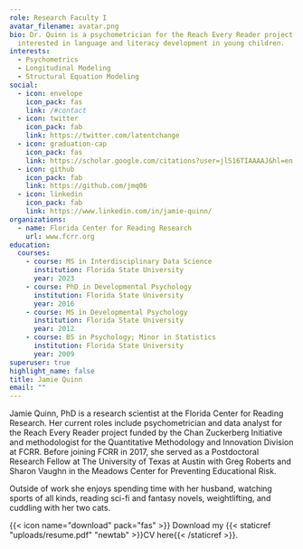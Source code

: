 ```yaml
---
role: Research Faculty I
avatar_filename: avatar.png
bio: Dr. Quinn is a psychometrician for the Reach Every Reader project
  interested in language and literacy development in young children.
interests:
  - Psychometrics
  - Longitudinal Modeling
  - Structural Equation Modeling
social:
  - icon: envelope
    icon_pack: fas
    link: /#contact
  - icon: twitter
    icon_pack: fab
    link: https://twitter.com/latentchange
  - icon: graduation-cap
    icon_pack: fas
    link: https://scholar.google.com/citations?user=jlS16TIAAAAJ&hl=en
  - icon: github
    icon_pack: fab
    link: https://github.com/jmq06
  - icon: linkedin
    icon_pack: fab
    link: https://www.linkedin.com/in/jamie-quinn/
organizations:
  - name: Florida Center for Reading Research
    url: www.fcrr.org
education:
  courses:
    - course: MS in Interdisciplinary Data Science
      institution: Florida State University
      year: 2023
    - course: PhD in Developmental Psychology
      institution: Florida State University
      year: 2016
    - course: MS in Developmental Psychology
      institution: Florida State University
      year: 2012
    - course: BS in Psychology; Minor in Statistics
      institution: Florida State University
      year: 2009
superuser: true
highlight_name: false
title: Jamie Quinn
email: ""
---
```

Jamie Quinn, PhD is a research scientist at the Florida Center for Reading Research. Her current roles include psychometrician and data analyst for the Reach Every Reader project funded by the Chan Zuckerberg Initiative and methodologist for the Quantitative Methodology and Innovation Division at FCRR.  Before joining FCRR in 2017, she served as a Postdoctoral Research Fellow at The University of Texas at Austin with Greg Roberts and Sharon Vaughn in the Meadows Center for Preventing Educational Risk. 

Outside of work she enjoys spending time with her husband, watching sports of all kinds, reading sci-fi and fantasy novels, weightlifting, and cuddling with her two cats. 

{{< icon name="download" pack="fas" >}} Download my {{< staticref "uploads/resume.pdf" "newtab" >}}CV here{{< /staticref >}}.